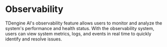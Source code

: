# Observability

TDengine AI's observability feature allows users to monitor and analyze the system's performance and health status. With the observability system, users can view system metrics, logs, and events in real time to quickly identify and resolve issues.